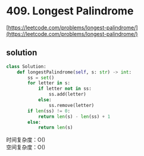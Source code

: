 # 409. Longest Palindrome

[https://leetcode.com/problems/longest-palindrome/](https://leetcode.com/problems/longest-palindrome/)

## solution

```python
class Solution:
    def longestPalindrome(self, s: str) -> int:
        ss = set()
        for letter in s:
            if letter not in ss:
                ss.add(letter)
            else:
                ss.remove(letter)
        if len(ss) != 0:
            return len(s) - len(ss) + 1
        else:
            return len(s)
```

时间复杂度：O() <br>
空间复杂度：O()
